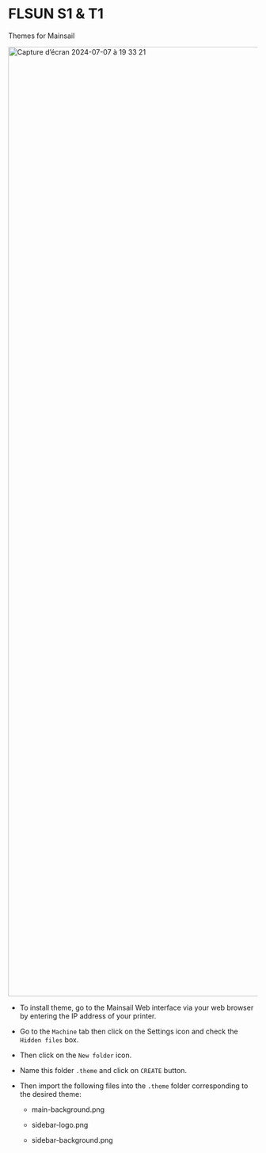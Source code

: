 # FLSUN S1 & T1
Themes for Mainsail

<img width="1920" alt="Capture d’écran 2024-07-07 à 19 33 21" src="https://github.com/Guilouz/Flsun-S1/assets/12702322/fd2611cb-10aa-43dc-9f95-ef896009f5c2">


- To install theme, go to the Mainsail Web interface via your web browser by entering the IP address of your printer.

- Go to the `Machine` tab then click on the Settings icon and check the `Hidden files` box.

- Then click on the `New folder` icon.

- Name this folder `.theme` and click on `CREATE` button.

- Then import the following files into the `.theme` folder corresponding to the desired theme:

  - main-background.png
  
  - sidebar-logo.png
  
  - sidebar-background.png
